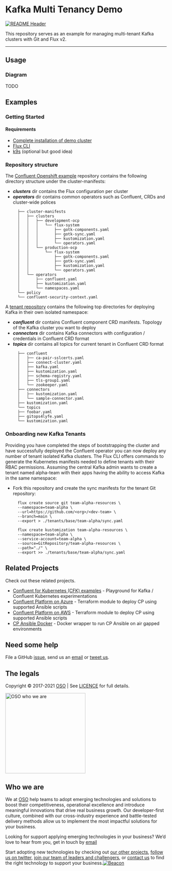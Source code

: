 
<!-- markdownlint-disable -->
# Kafka Multi Tenancy Demo
<!-- markdownlint-restore -->

[![README Header][readme_header_img]][readme_header_link]

<!--




  ** DO NOT EDIT THIS FILE
  **
  ** This file was automatically generated by the `build-harness`.
  ** 1) Make all changes to `README.yaml`
  ** 2) Run `make init` (you only need to do this once)
  ** 3) Run`make readme` to rebuild this file.
  **
  ** (We maintain HUNDREDS of open source projects. This is how we maintain our sanity.)
  **





-->
This repository serves as an example for managing multi-tenant Kafka clusters with Git and Flux v2.

---






## Usage

### Diagram
TODO




## Examples

### Getting Started
#### Requirements
* [Complete installation of demo cluster](https://github.com/osodevops/confluent-openshift-gitops-demo)
* [Flux CLI](https://fluxcd.io/docs/cmd/)
* [k9s](https://github.com/derailed/k9s) (optional but good idea)

### Repository structure
The [Confluent Openshift example](https://github.com/osodevops/confluent-openshift-gitops-demo) repository contains the following directory structure under the cluster-manifests:
  * ***clusters*** dir contains the Flux configuration per cluster 
  * ***operators*** dir contains common operators such as Confluent, CRDs and cluster-wide polices
    ```shell
      ├── cluster-manifests
      │   ├── clusters
      │   │   ├── development-ocp
      │   │   │   └── flux-system
      │   │   │       ├── gotk-components.yaml
      │   │   │       ├── gotk-sync.yaml
      │   │   │       ├── kustomization.yaml
      │   │   │       └── operators.yaml
      │   │   └── production-ocp
      │   │       └── flux-system
      │   │           ├── gotk-components.yaml
      │   │           ├── gotk-sync.yaml
      │   │           ├── kustomization.yaml
      │   │           └── operators.yaml
      │   └── operators
      │       ├── confluent.yaml
      │       ├── kustomization.yaml
      │       └── namespaces.yaml
      └── policy
      └── confluent-security-context.yaml
    ```
A [tenant repository](https://github.com/osodevops/confluent-openshift-team-alpha-resources) contains the following top directories for deploying Kafka in their own isolated namespace:
  * ***confluent*** dir contains Confluent component CRD manifests. Topology of the Kafka cluster you want to deploy 
  * ***connectors*** dir contains Kafka connectors with configuration / credentials in Confluent CRD format
  * ***topics*** dir contains all topics for current tenant in Confluent CRD format
    ```shell
      ├── confluent
      │   ├── ca-pair-sslcerts.yaml
      │   ├── connect-cluster.yaml
      │   ├── kafka.yaml
      │   ├── kustomization.yaml
      │   ├── schema-registry.yaml
      │   ├── tls-group1.yaml
      │   └── zookeeper.yaml
      ├── connectors
      │   ├── kustomization.yaml
      │   └── sample-connector.yaml
      ├── kustomization.yaml
      └── topics
      ├── foobar.yaml
      ├── gitops4lyfe.yaml
      └── kustomization.yaml
    ```  

### Onboarding new Kafka Tenants
Providing you have completed the steps of bootstrapping the cluster and have successfully deployed the Confluent operator you can now deploy any number of tenant isolated Kafka clusters. 
The Flux CLI offers commands to generate the Kubernetes manifests needed to define tenants with their RBAC permissions. Assuming the central Kafka admin wants to create a tenant named 
alpha-team with their apps having the ability to access Kafka in the same namespace:
  - Fork this repository and create the sync manifests for the tenant Git repository:
    ```shell
      flux create source git team-alpha-resources \
      --namespace=team-alpha \
      --url=https://github.com/<org>/<dev-team> \
      --branch=main \
      --export > ./tenants/base/team-alpha/sync.yaml
      
      flux create kustomization team-alpha-resources \
      --namespace=team-alpha \
      --service-account=team-alpha \
      --source=GitRepository/team-alpha-resources \
      --path="./" \
      --export >> ./tenants/base/team-alpha/sync.yaml
    ```  





## Related Projects

Check out these related projects.

- [Confluent for Kubernetes (CFK) examples](https://github.com/osodevops/confluent-kubernetes-playground) - Playground for Kafka / Confluent Kubernetes experimentations
- [Confluent Platform on Azure](https://github.com/osodevops/terraform-azure-confluent-platform) - Terraform module to deploy CP using supported Ansible scripts
- [Confluent Platform on AWS](https://github.com/osodevops/aws-terraform-module-confluent) - Terraform module to deploy CP using supported Ansible scripts
- [CP Ansible Docker](https://github.com/osodevops/docker-cp-ansible) - Docker wrapper to run CP Ansible on air gapped environments



## Need some help

File a GitHub [issue](https://github.com/osodevops/confluent-openshift-team-alpha-resources/issues), send us an [email][email] or [tweet us][twitter].

## The legals

Copyright © 2017-2021 [OSO](https://oso.sh) | See [LICENCE](LICENSE) for full details.

[<img src="https://oso-public-resources.s3.eu-west-1.amazonaws.com/oso-logo-green.png" alt="OSO who we are" width="250"/>](https://oso.sh/who-we-are/)

## Who we are

We at [OSO][website] help teams to adopt emerging technologies and solutions to boost their competitiveness, operational excellence and introduce meaningful innovations that drive real business growth. Our developer-first culture, combined with our cross-industry experience and battle-tested delivery methods allow us to implement the most impactful solutions for your business.

Looking for support applying emerging technologies in your business? We’d love to hear from you, get in touch by [email][email]

Start adopting new technologies by checking out [our other projects][github], [follow us on twitter][twitter], [join our team of leaders and challengers][careers], or [contact us][contact] to find the right technology to support your business.[![Beacon][beacon]][website]

  [logo]: https://oso-public-resources.s3.eu-west-1.amazonaws.com/oso-logo-green.png
  [website]: https://oso.sh?utm_source=github&utm_medium=readme&utm_campaign=osodevops/confluent-openshift-team-alpha-resources&utm_content=website
  [github]: https://github.com/osodevops?utm_source=github&utm_medium=readme&utm_campaign=osodevops/confluent-openshift-team-alpha-resources&utm_content=github
  [careers]: https://oso.sh/careers/?utm_source=github&utm_medium=readme&utm_campaign=osodevops/confluent-openshift-team-alpha-resources&utm_content=careers
  [contact]: https://oso.sh/contact/?utm_source=github&utm_medium=readme&utm_campaign=osodevops/confluent-openshift-team-alpha-resources&utm_content=contact
  [linkedin]: https://www.linkedin.com/company/oso-devops?utm_source=github&utm_medium=readme&utm_campaign=osodevops/confluent-openshift-team-alpha-resources&utm_content=linkedin
  [twitter]: https://twitter.com/osodevops?utm_source=github&utm_medium=readme&utm_campaign=osodevops/confluent-openshift-team-alpha-resources&utm_content=twitter
  [email]: mailto:enquiries@oso.sh?utm_source=github&utm_medium=readme&utm_campaign=osodevops/confluent-openshift-team-alpha-resources&utm_content=email
  [readme_header_img]: https://oso-public-resources.s3.eu-west-1.amazonaws.com/oso-animation.gif
  [readme_header_link]: https://oso.sh/what-we-do/?utm_source=github&utm_medium=readme&utm_campaign=osodevops/confluent-openshift-team-alpha-resources&utm_content=readme_header_link
  [beacon]: https://github-analyics.ew.r.appspot.com/G-WV0Q3HYW08/osodevops/confluent-openshift-team-alpha-resources?pixel&cs=github&cm=readme&an=confluent-openshift-team-alpha-resources
